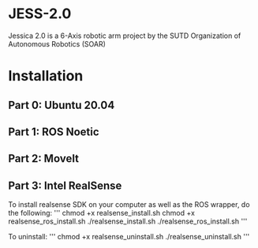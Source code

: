 # JESS-2.0
Jessica 2.0 is a 6-Axis robotic arm project by the SUTD Organization of Autonomous Robotics (SOAR)

# Installation
## Part 0: Ubuntu 20.04

## Part 1: ROS Noetic

## Part 2: MoveIt

## Part 3: Intel RealSense
To install realsense SDK on your computer as well as the ROS wrapper, do the following:
'''
chmod +x realsense_install.sh
chmod +x realsense_ros_install.sh
./realsense_install.sh
./realsense_ros_install.sh
'''

To uninstall:
'''
chmod +x realsense_uninstall.sh
./realsense_uninstall.sh
'''
